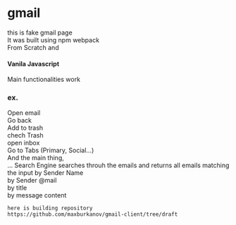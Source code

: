 # gmail
this is fake gmail page <br/>
It was built using npm webpack <br/>
From Scratch and  <br/>
#### Vanila Javascript <br/>
Main functionalities work <br/>
### ex.
Open email <br/>
Go back <br/>
Add to trash <br/>
chech Trash <br/>
open inbox <br/>
Go to Tabs (Primary, Social...) <br/>
And the main thing, <br/>
...
Search Engine searches throuh the emails and returns all emails matching the input 
by Sender Name <br/>
by Sender @mail <br/>
by title <br/>
by message content

```
here is building repository
https://github.com/maxburkanov/gmail-client/tree/draft
```
